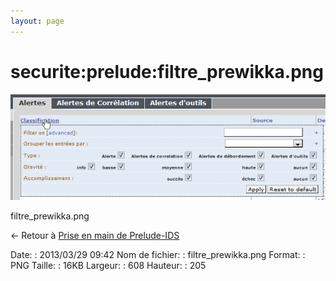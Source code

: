 ```yaml
---
layout: page
---
```


securite:prelude:filtre\_prewikka.png
=====================================

[![filtre\_prewikka.png](../../../assets/media/securite/prelude/filtre_prewikka.png@cache=&w=608&h=205 "filtre_prewikka.png")](../../../assets/media/securite/prelude/filtre_prewikka.png@cache= "Afficher le fichier original")

filtre\_prewikka.png

← Retour à [Prise en main de
Prelude-IDS](../../../securite/prelude/prelude-use.html "securite:prelude:prelude-use")

Date:
:   2013/03/29 09:42
Nom de fichier:
:   filtre\_prewikka.png
Format:
:   PNG
Taille:
:   16KB
Largeur:
:   608
Hauteur:
:   205

